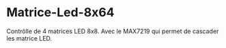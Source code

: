 # Matrice-Led-8x64
Contrôlle de 4 matrices LED 8x8. Avec le MAX7219 qui permet de cascader les matrice LED.
